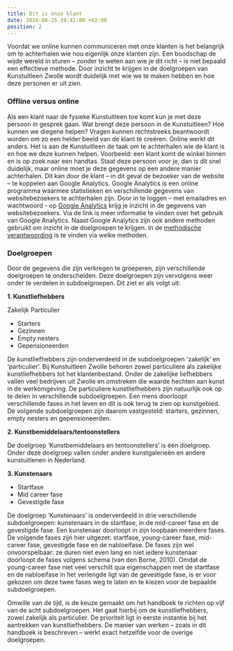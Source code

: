 ```yaml
---
title: Dit is onze klant
date: 2016-06-25 19:42:00 +02:00
position: 2
---
```


Voordat we online kunnen communiceren met onze klanten is het belangrijk om te achterhalen wie nou eigenlijk onze klanten zijn. Een boodschap de wijde wereld in sturen – zonder te weten aan wie je dit richt – is niet bepaald een effectieve methode. Door inzicht te krijgen in de doelgroepen van Kunstuitleen Zwolle wordt duidelijk met wie we te maken hebben en hoe deze personen er uit zien.  

### Offline versus online
Als een klant naar de fysieke Kunstuitleen toe komt kun je met deze persoon in gesprek gaan. Wat brengt deze persoon in de Kunstuitleen? Hoe kunnen we diegene helpen? Vragen kunnen rechtstreeks beantwoordt worden om zo een helder beeld van de klant te creëren. Online werkt dit anders. Het is aan de Kunstuitleen de taak om te achterhalen wie de klant is en hoe we deze kunnen helpen. Voorbeeld: een klant komt de winkel binnen en is op zoek naar een handtas. Staat deze persoon voor je, dan is dit snel duidelijk, maar online moet je deze gegevens op een andere manier achterhalen. Dit kan door de klant – in dit geval de bezoeker van de website – te koppelen aan Google Analytics. Google Analytics is een online programma waarmee statistieken en verschillende gegevens van websitebezoekers te achterhalen zijn. Door in te loggen – met emailadres en wachtwoord - op [Google Analytics](http://www.google.nl/intl/nl/analytics/) krijg je inzicht in de gegevens van websitebezoekers. Via de link is meer informatie te vinden over het gebruik van Google Analytics.  Naast Google Analytics zijn ook andere methoden gebruikt om inzicht in de doelgroepen te krijgen. In de [methodische verantwoording](http://hndbk.siteleaf.net/weten/methodische-verantwoording/) is te vinden via welke methoden. 

### Doelgroepen
Door de gegevens die zijn verkregen te groeperen, zijn verschillende doelgroepen te onderscheiden. Deze doelgroepen zijn vervolgens weer onder te verdelen in subdoelgroepen. Dit ziet er als volgt uit: 

**1. Kunstliefhebbers** 

Zakelijk 
Particulier
 
* Starters
* Gezinnen
* Empty nesters
* Gepensioneerden

De kunstliefhebbers zijn onderverdeeld in de subdoelgroepen ‘zakelijk’ en ‘particulier’. Bij Kunstuitleen Zwolle behoren zowel particuliere als zakelijke kunstliefhebbers tot het klantenbestand. Onder de zakelijke liefhebbers vallen veel bedrijven uit Zwolle en omstreken die waarde hechten aan kunst in de werkomgeving. De particuliere kunstliefhebbers zijn natuurlijk ook op te delen in verschillende subdoelgroepen. Een mens doorloopt verschillende fases in het leven en dit is ook terug te zien op kunstgebied. De volgende subdoelgroepen zijn daarom vastgesteld: starters, gezinnen, empty nesters en gepensioneerden. 

**2. Kunstbemiddelaars/tentoonstellers** 

De doelgroep ‘Kunstbemiddelaars en tentoonstellers’ is één doelgroep. Onder deze doelgroep vallen onder andere kunstgalerieën en andere kunstuitlenen in Nederland. 

**3. Kunstenaars** 

* Startfase
* Mid career fase 
* Gevestigde fase

De doelgroep ‘Kunstenaars’ is onderverdeeld in drie verschillende subdoelgroepen: kunstenaars in de startfase, in de mid-career fase en de gevestigde fase. Een kunstenaar doorloopt in zijn loopbaan meerdere fases. De volgende fases zijn hier uitgezet: startfase, young-career fase, mid-career fase, gevestigde fase en de nabloeifase. De fases zijn wel onvoorspelbaar: ze duren niet even lang en niet iedere kunstenaar doorloopt de fases volgens schema (van den Borne, 2010). Omdat de young-career fase niet veel verschilt qua eigenschappen met de startfase en de nabloeifase in het verlengde ligt van de gevestigde fase, is er voor gekozen om deze twee fases weg te laten en te kiezen voor de bepaalde subdoelgroepen. 

Omwille van de tijd, is de keuze gemaakt om het handboek te richten op vijf van de acht subdoelgroepen. Het gaat hierbij om de kunstliefhebbers, zowel zakelijk als particulier. De prioriteit ligt in eerste instantie bij het aantrekken van kunstliefhebbers. De manier van werken – zoals in dit handboek is beschreven – werkt exact hetzelfde voor de overige doelgroepen.

